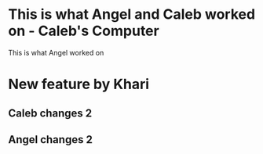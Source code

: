 # This is what Angel and Caleb worked on - Caleb's Computer

This is what Angel worked on

# New feature by Khari

## Caleb changes 2

## Angel changes 2
